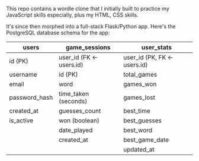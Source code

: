 This repo contains a wordle clone that I initially built to practice my JavaScript skills especially, plus my HTML, CSS skills.

It's since then morphed into a full-stack Flask/Python app. Here's the PostgreSQL database schema for the app:

| users         | game_sessions            | user_stats                   |
| ------------- | ------------------------ | ---------------------------- |
| id (PK)       | user_id (FK <- users.id) | user_id (PK, FK <- users.id) |
| username      | id (PK)                  | total_games                  |
| email         | word                     | games_won                    |
| password_hash | time_taken (seconds)     | games_lost                   |
| created_at    | guesses_count            | best_time                    |
| is_active     | won (boolean)            | best_guesses                 |
|               | date_played              | best_word                    |
|               | created_at               | best_game_date               |
|               |                          | updated_at                   |
